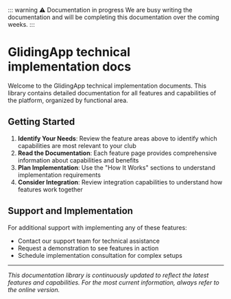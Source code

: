 ::: warning ⚠️ Documentation in progress
We are busy writing the documentation and will be completing this documentation over the coming weeks.
:::



# GlidingApp technical implementation docs
Welcome to the GlidingApp technical implementation documents. This library contains detailed documentation for all features and capabilities of the platform, organized by functional area.


## Getting Started

1. **Identify Your Needs**: Review the feature areas above to identify which capabilities are most relevant to your club
2. **Read the Documentation**: Each feature page provides comprehensive information about capabilities and benefits
3. **Plan Implementation**: Use the "How It Works" sections to understand implementation requirements
4. **Consider Integration**: Review integration capabilities to understand how features work together

## Support and Implementation

For additional support with implementing any of these features:
- Contact our support team for technical assistance
- Request a demonstration to see features in action
- Schedule implementation consultation for complex setups


---

*This documentation library is continuously updated to reflect the latest features and capabilities. For the most current information, always refer to the online version.*
